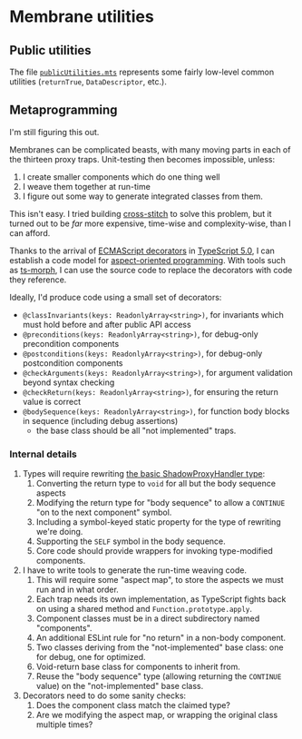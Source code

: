 # Membrane utilities

## Public utilities

The file [`publicUtilities.mts`](source/publicUtilities.mts) represents some fairly low-level common utilities (`returnTrue`, `DataDescriptor`, etc.).

## Metaprogramming

I'm still figuring this out.

Membranes can be complicated beasts, with many moving parts in each of the thirteen proxy traps.  Unit-testing then becomes impossible, unless:

1. I create smaller components which do one thing well
1. I weave them together at run-time
1. I figure out some way to generate integrated classes from them.

This isn't easy.  I tried building [cross-stitch](https://github.com/ajvincent/cross-stitch) to solve this problem, but it turned out to be _far_ more expensive, time-wise and complexity-wise, than I can afford.

Thanks to the arrival of [ECMAScript decorators](https://github.com/tc39/proposal-decorators) in [TypeScript 5.0](https://devblogs.microsoft.com/typescript/announcing-typescript-5-0/), I can establish a code model for [aspect-oriented programming](https://en.wikipedia.org/wiki/Aspect-oriented_programming).  With tools such as [ts-morph](https://ts-morph.com), I can use the source code to replace the decorators with code they reference.

Ideally, I'd produce code using a small set of decorators:

- `@classInvariants(keys: ReadonlyArray<string>)`, for invariants which must hold before and after public API access
- `@preconditions(keys: ReadonlyArray<string>)`, for debug-only precondition components
- `@postconditions(keys: ReadonlyArray<string>)`, for debug-only postcondition components
- `@checkArguments(keys: ReadonlyArray<string>)`, for argument validation beyond syntax checking
- `@checkReturn(keys: ReadonlyArray<string>)`, for ensuring the return value is correct
- `@bodySequence(keys: ReadonlyArray<string>)`, for function body blocks in sequence (including debug assertions)
  - the base class should be all "not implemented" traps.

### Internal details

1. Types will require rewriting [the basic ShadowProxyHandler type](../_03_shadowproxyhandler/source/ShadowProxyHandler.mts):
   1. Converting the return type to `void` for all but the body sequence aspects
   2. Modifying the return type for "body sequence" to allow a `CONTINUE` "on to the next component" symbol.
   3. Including a symbol-keyed static property for the type of rewriting we're doing.
   4. Supporting the `SELF` symbol in the body sequence.
   5. Core code should provide wrappers for invoking type-modified components.
2. I have to write tools to generate the run-time weaving code.
   1. This will require some "aspect map", to store the aspects we must run and in what order.
   2. Each trap needs its own implementation, as TypeScript fights back on using a shared method and `Function.prototype.apply`.
   3. Component classes must be in a direct subdirectory named "components".
   4. An additional ESLint rule for "no return" in a non-body component.
   5. Two classes deriving from the "not-implemented" base class: one for debug, one for optimized.
   6. Void-return base class for components to inherit from.
   7. Reuse the "body sequence" type (allowing returning the `CONTINUE` value) on the "not-implemented" base class.
3. Decorators need to do some sanity checks:
   1. Does the component class match the claimed type?
   2. Are we modifying the aspect map, or wrapping the original class multiple times?
